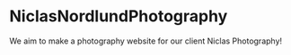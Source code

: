 # NiclasNordlundPhotography

We aim to make a photography website for our client Niclas Photography!